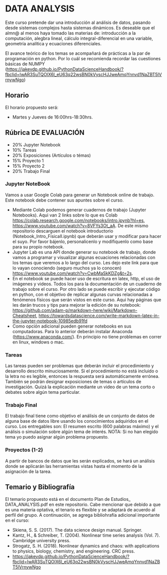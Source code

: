 # DATA ANALYSIS
Este curso pretende dar una introducción al análisis de datos, pasando desde sistemas complejos hasta sistemas dinámicos. Es deseable que el almn@
al menos haya tomado las materias de: introducción a la computación, alegbra lineal, cálculo integral-diferencial en una variable, geometría analítica y ecuaciones diferenciales.

El avance teórico de los temas se acompañará de prácticas a la par de programación en python.
Por lo cuál se recomienda recordar las cuestiones básicas de NUMPY (https://jakevdp.github.io/PythonDataScienceHandbook/?fbclid=IwAR3SuTQOlX6l_eU63q22wsBN0kVyscHJJweAmqYnnvd1NaZBT5lVrnywNgo)

## Horario
El horario propuesto será:
* Martes y Jueves de 16:00hrs-18:30hrs.

## Rúbrica DE EVALUACIÓN
* 20% Jupyter Notebook
* 10% Tareas
* 20% Exposiciones (Artículos o témas)
* 15% Proyecto 1
* 15% Proyecto 2
* 20% Trabajo Final

### Jupyter NoteBook
Vamos a usar Google Colab para generar un Notebook online de trabajo. Este notebook debe contener sus apuntes sobre el curso.

* Mediante Colab podemos generar cuadernos de trabajo (Jupyter Notebooks). Aqui van 2 links sobre lo que es Colab  https://colab.research.google.com/notebooks/intro.ipynb?hl=es, https://www.youtube.com/watch?v=8VFYs3Ot_aA.  De este mismo repositorio descarguen el notebook  introductorio (Notebook_Intro_FísicaII.ipynb) que deberán usar y modificar para hacer el suyo. Por favor bájenlo, personalicenlo y modifiquenlo como base para su propio notebook.
* Jupyter Lab es una API donde generar su notebook de trabajo, donde vamos a programar y visualizar algunas ecuaciones relacionadas con los temas que veremos a lo largo del curso. Les dejo este link para que lo vayan conociendo (seguro muchos ya lo conocen) https://www.youtube.com/watch?v=CwbMaSkKDZg&t=2s.
* En el notebook se puede hacer uso de escritura en latex, http, el uso de imágenes y videos. Todos los para la documentación de un cuaderno de trabajo sobre el curso. Por otro lado se puede escribir y ejecutar código en python, con el objetivo de replicar algunas curvas relacionadas a fenómenos físicos que serán vistos en este curso. Aqui hay páginas que les darán trucos y tips para mejorar la edición de su notebook: https://github.com/adam-p/markdown-here/wiki/Markdown-Cheatsheet, https://towardsdatascience.com/write-markdown-latex-in-the-jupyter-notebook-10985edb91fd
* Como opción adicional pueden generar notebooks en sus computadoras. Para lo anterior deberán instalar Anaconda (https://www.anaconda.com/). En principio no tiene problemas en correr en linux, windows o mac. 

### Tareas
Las tareas pueden ser problemas que deberán incluir el procedimiento y desarrollo descrito minuciosamente. Si el procedimiento no está incluido o la letra no es legible, entonces la respuesta será automáticamente errónea.
También se podrán designar exposiciones de temas o artículos de investigación. Quizá la explicación mediante un video de un tema corto o debates sobre algún tema particular.

### Trabajo Final
El trabajo final tiene como objetivo el análisis de un conjunto de datos de alguna base de datos libre usando los conocimientos adquiridos en el curso. Los entregables son: El resumen escrito (600 palabras máximo) y el análisis o simulación sobre algún tema de interés.
NOTA: Si no han elegido tema yo puedo asignar algún problema propuesto.

### Proyectos (1-2)
A partir de bancos de datos que les serán explicados, se hará un análisis donde se aplicarán las herramientas vistas hasta el momento de la asignación de la tarea.


## Temario y Bibliografía
El temario propuesto está en el documento Plan de Estudios_ DATA_ANALYSIS.pdf en este repositorio. Cabe mencionar que debido a que es una materia optativa, el tenario es flexible y se adaptará de acuerdo al perfil del grupo. A continuación, se agrega bibliohrafía adicional importante en el curso:
* Skiena, S. S. (2017). The data science design manual. Springer.
* Kantz, H., & Schreiber, T. (2004). Nonlinear time series analysis (Vol. 7). Cambridge university press.
* Strogatz, S. H. (2018). Nonlinear dynamics and chaos: with applications to physics, biology, chemistry, and engineering. CRC press.
* https://jakevdp.github.io/PythonDataScienceHandbook/?fbclid=IwAR3SuTQOlX6l_eU63q22wsBN0kVyscHJJweAmqYnnvd1NaZBT5lVrnywNgo
